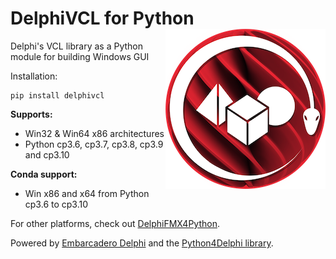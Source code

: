 # DelphiVCL for Python <a href="https://github.com/Embarcadero/DelphiVCL4Python/"><img align="right" alt="DelphiVCL4Python" src="images/DelphiVCL4Python(256px).png"></a>
Delphi's VCL library as a Python module for building Windows GUI

Installation:

    pip install delphivcl
   
<b>Supports:</b>
* Win32 & Win64 x86 architectures
* Python cp3.6, cp3.7, cp3.8, cp3.9 and cp3.10

<b>Conda support:</b>
* Win x86 and x64 from Python cp3.6 to cp3.10

For other platforms, check out [DelphiFMX4Python](https://github.com/Embarcadero/DelphiFMX4Python).

Powered by [Embarcadero Delphi](https://www.embarcadero.com/products/delphi) and the [Python4Delphi library](https://github.com/pyscripter/python4delphi).
